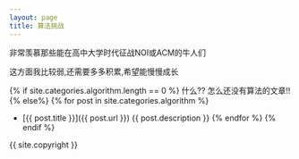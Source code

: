 ```yaml
---
layout: page
title: 算法挑战
---
```


非常羡慕那些能在高中大学时代征战NOI或ACM的牛人们

这方面我比较弱,还需要多多积累,希望能慢慢成长

{% if site.categories.algorithm.length == 0 %}
什么?? 怎么还没有算法的文章!!
{% else%}
{% for post in site.categories.algorithm %}
*   [{{ post.title }}]({{ post.url }})
    {{ post.description }}
{% endfor %}
{% endif %}

{{ site.copyright }}
